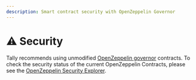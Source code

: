 ```yaml
---
description: Smart contract security with OpenZeppelin Governor
---
```


# ⚠️     Security

Tally recommends using unmodified [OpenZeppelin governor](https://docs.openzeppelin.com/contracts/4.x/api/governance) contracts. To check the security status of the current OpenZeppelin Contracts, please see the [OpenZeppelin Security Explorer](https://contracts.openzeppelin.com/security).
